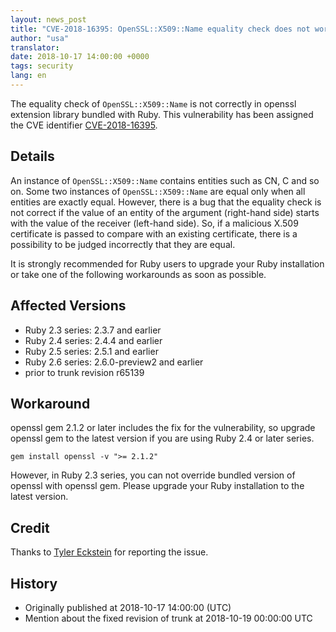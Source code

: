 ```yaml
---
layout: news_post
title: "CVE-2018-16395: OpenSSL::X509::Name equality check does not work correctly"
author: "usa"
translator:
date: 2018-10-17 14:00:00 +0000
tags: security
lang: en
---
```


The equality check of `OpenSSL::X509::Name` is not correctly in openssl extension library bundled with Ruby.
This vulnerability has been assigned the CVE identifier [CVE-2018-16395](http://cve.mitre.org/cgi-bin/cvename.cgi?name=CVE-2018-16395).

## Details

An instance of `OpenSSL::X509::Name` contains entities such as CN, C and so on.
Some two instances of `OpenSSL::X509::Name` are equal only when all entities are exactly equal.
However, there is a bug that the equality check is not correct if the value of an entity of the argument (right-hand side) starts with the value of the receiver (left-hand side).
So, if a malicious X.509 certificate is passed to compare with an existing certificate, there is a possibility to be judged incorrectly that they are equal.

It is strongly recommended for Ruby users to upgrade your Ruby installation or take one of the following workarounds as soon as possible.

## Affected Versions

* Ruby 2.3 series: 2.3.7 and earlier
* Ruby 2.4 series: 2.4.4 and earlier
* Ruby 2.5 series: 2.5.1 and earlier
* Ruby 2.6 series: 2.6.0-preview2 and earlier
* prior to trunk revision r65139

## Workaround

openssl gem 2.1.2 or later includes the fix for the vulnerability, so upgrade openssl gem to the latest version if you are using Ruby 2.4 or later series.

```
gem install openssl -v ">= 2.1.2"
```

However, in Ruby 2.3 series, you can not override bundled version of openssl with openssl gem.
Please upgrade your Ruby installation to the latest version.

## Credit

Thanks to [Tyler Eckstein](https://hackerone.com/tylereckstein) for reporting the issue.

## History

* Originally published at 2018-10-17 14:00:00 (UTC)
* Mention about the fixed revision of trunk at 2018-10-19 00:00:00 UTC
